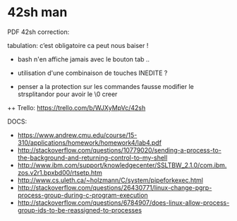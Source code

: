 <h1>42sh man</h1>

PDF 42sh correction:

tabulation: c’est obligatoire ca peut nous baiser !
- bash n'en affiche jamais avec le bouton tab ..
- utilisation d'une combinaison de touches INEDITE ?

- penser a la protection sur les commandes fausse modifier le strsplitandor pour avoir le \0 creer

++ Trello: https://trello.com/b/WJXyMpVc/42sh

DOCS:
- https://www.andrew.cmu.edu/course/15-310/applications/homework/homework4/lab4.pdf
- http://stackoverflow.com/questions/10779020/sending-a-process-to-the-background-and-returning-control-to-my-shell
- http://www.ibm.com/support/knowledgecenter/SSLTBW_2.1.0/com.ibm.zos.v2r1.bpxbd00/rtsetp.htm
- http://www.cs.uleth.ca/~holzmann/C/system/pipeforkexec.html
- http://stackoverflow.com/questions/26430771/linux-change-pgrp-process-group-during-c-program-execution
- http://stackoverflow.com/questions/6784907/does-linux-allow-process-group-ids-to-be-reassigned-to-processes
